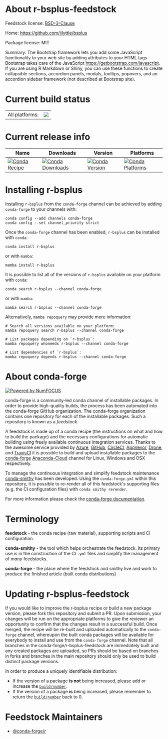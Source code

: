 About r-bsplus-feedstock
========================

Feedstock license: [BSD-3-Clause](https://github.com/conda-forge/r-bsplus-feedstock/blob/main/LICENSE.txt)

Home: https://github.com/ijlyttle/bsplus

Package license: MIT

Summary: The Bootstrap framework lets you add some JavaScript functionality to your web site by adding attributes to your HTML tags - Bootstrap takes care of the JavaScript <https://getbootstrap.com/javascript>. If you are using R Markdown or Shiny, you can use these functions to create collapsible sections, accordion panels, modals, tooltips, popovers, and an accordion sidebar framework (not described at Bootstrap site).

Current build status
====================


<table><tr><td>All platforms:</td>
    <td>
      <a href="https://dev.azure.com/conda-forge/feedstock-builds/_build/latest?definitionId=12938&branchName=main">
        <img src="https://dev.azure.com/conda-forge/feedstock-builds/_apis/build/status/r-bsplus-feedstock?branchName=main">
      </a>
    </td>
  </tr>
</table>

Current release info
====================

| Name | Downloads | Version | Platforms |
| --- | --- | --- | --- |
| [![Conda Recipe](https://img.shields.io/badge/recipe-r--bsplus-green.svg)](https://anaconda.org/conda-forge/r-bsplus) | [![Conda Downloads](https://img.shields.io/conda/dn/conda-forge/r-bsplus.svg)](https://anaconda.org/conda-forge/r-bsplus) | [![Conda Version](https://img.shields.io/conda/vn/conda-forge/r-bsplus.svg)](https://anaconda.org/conda-forge/r-bsplus) | [![Conda Platforms](https://img.shields.io/conda/pn/conda-forge/r-bsplus.svg)](https://anaconda.org/conda-forge/r-bsplus) |

Installing r-bsplus
===================

Installing `r-bsplus` from the `conda-forge` channel can be achieved by adding `conda-forge` to your channels with:

```
conda config --add channels conda-forge
conda config --set channel_priority strict
```

Once the `conda-forge` channel has been enabled, `r-bsplus` can be installed with `conda`:

```
conda install r-bsplus
```

or with `mamba`:

```
mamba install r-bsplus
```

It is possible to list all of the versions of `r-bsplus` available on your platform with `conda`:

```
conda search r-bsplus --channel conda-forge
```

or with `mamba`:

```
mamba search r-bsplus --channel conda-forge
```

Alternatively, `mamba repoquery` may provide more information:

```
# Search all versions available on your platform:
mamba repoquery search r-bsplus --channel conda-forge

# List packages depending on `r-bsplus`:
mamba repoquery whoneeds r-bsplus --channel conda-forge

# List dependencies of `r-bsplus`:
mamba repoquery depends r-bsplus --channel conda-forge
```


About conda-forge
=================

[![Powered by
NumFOCUS](https://img.shields.io/badge/powered%20by-NumFOCUS-orange.svg?style=flat&colorA=E1523D&colorB=007D8A)](https://numfocus.org)

conda-forge is a community-led conda channel of installable packages.
In order to provide high-quality builds, the process has been automated into the
conda-forge GitHub organization. The conda-forge organization contains one repository
for each of the installable packages. Such a repository is known as a *feedstock*.

A feedstock is made up of a conda recipe (the instructions on what and how to build
the package) and the necessary configurations for automatic building using freely
available continuous integration services. Thanks to the awesome service provided by
[Azure](https://azure.microsoft.com/en-us/services/devops/), [GitHub](https://github.com/),
[CircleCI](https://circleci.com/), [AppVeyor](https://www.appveyor.com/),
[Drone](https://cloud.drone.io/welcome), and [TravisCI](https://travis-ci.com/)
it is possible to build and upload installable packages to the
[conda-forge](https://anaconda.org/conda-forge) [Anaconda-Cloud](https://anaconda.org/)
channel for Linux, Windows and OSX respectively.

To manage the continuous integration and simplify feedstock maintenance
[conda-smithy](https://github.com/conda-forge/conda-smithy) has been developed.
Using the ``conda-forge.yml`` within this repository, it is possible to re-render all of
this feedstock's supporting files (e.g. the CI configuration files) with ``conda smithy rerender``.

For more information please check the [conda-forge documentation](https://conda-forge.org/docs/).

Terminology
===========

**feedstock** - the conda recipe (raw material), supporting scripts and CI configuration.

**conda-smithy** - the tool which helps orchestrate the feedstock.
                   Its primary use is in the construction of the CI ``.yml`` files
                   and simplify the management of *many* feedstocks.

**conda-forge** - the place where the feedstock and smithy live and work to
                  produce the finished article (built conda distributions)


Updating r-bsplus-feedstock
===========================

If you would like to improve the r-bsplus recipe or build a new
package version, please fork this repository and submit a PR. Upon submission,
your changes will be run on the appropriate platforms to give the reviewer an
opportunity to confirm that the changes result in a successful build. Once
merged, the recipe will be re-built and uploaded automatically to the
`conda-forge` channel, whereupon the built conda packages will be available for
everybody to install and use from the `conda-forge` channel.
Note that all branches in the conda-forge/r-bsplus-feedstock are
immediately built and any created packages are uploaded, so PRs should be based
on branches in forks and branches in the main repository should only be used to
build distinct package versions.

In order to produce a uniquely identifiable distribution:
 * If the version of a package **is not** being increased, please add or increase
   the [``build/number``](https://docs.conda.io/projects/conda-build/en/latest/resources/define-metadata.html#build-number-and-string).
 * If the version of a package **is** being increased, please remember to return
   the [``build/number``](https://docs.conda.io/projects/conda-build/en/latest/resources/define-metadata.html#build-number-and-string)
   back to 0.

Feedstock Maintainers
=====================

* [@conda-forge/r](https://github.com/conda-forge/r/)

